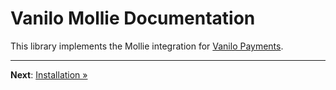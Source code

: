 # Vanilo Mollie Documentation

This library implements the Mollie integration for
[Vanilo Payments](https://vanilo.io/docs/master/payments).

---

**Next**: [Installation &raquo;](installation.md)
